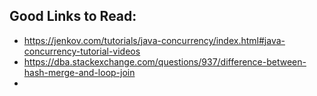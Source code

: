 ## Good Links to Read:
- https://jenkov.com/tutorials/java-concurrency/index.html#java-concurrency-tutorial-videos
- https://dba.stackexchange.com/questions/937/difference-between-hash-merge-and-loop-join
- 